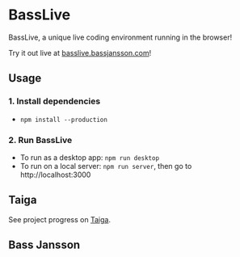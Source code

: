 # BassLive

BassLive, a unique live coding environment running in the browser!

Try it out live at [basslive.bassjansson.com](https://basslive.bassjansson.com)!

## Usage

### 1. Install dependencies
* `npm install --production`

### 2. Run BassLive
* To run as a desktop app: `npm run desktop`
* To run on a local server: `npm run server`, then go to http://localhost:3000

## Taiga

See project progress on [Taiga](https://tree.taiga.io/project/bassjansson-basslive/).

## Bass Jansson
